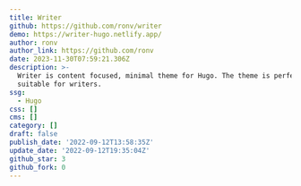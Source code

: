 ```yaml
---
title: Writer
github: https://github.com/ronv/writer
demo: https://writer-hugo.netlify.app/
author: ronv
author_link: https://github.com/ronv
date: 2023-11-30T07:59:21.306Z
description: >-
  Writer is content focused, minimal theme for Hugo. The theme is perfectly
  suitable for writers.
ssg:
  - Hugo
css: []
cms: []
category: []
draft: false
publish_date: '2022-09-12T13:58:35Z'
update_date: '2022-09-12T19:35:04Z'
github_star: 3
github_fork: 0
---
```


